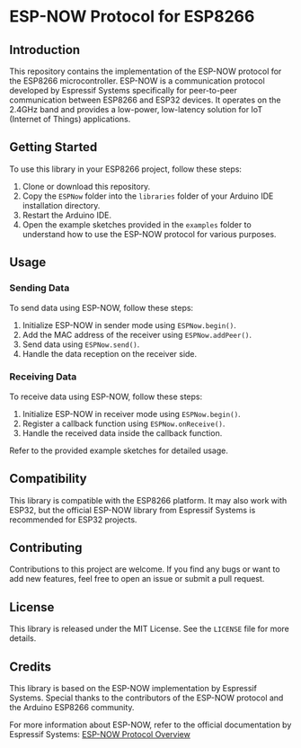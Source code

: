 # ESP-NOW Protocol for ESP8266

## Introduction
This repository contains the implementation of the ESP-NOW protocol for the ESP8266 microcontroller. ESP-NOW is a communication protocol developed by Espressif Systems specifically for peer-to-peer communication between ESP8266 and ESP32 devices. It operates on the 2.4GHz band and provides a low-power, low-latency solution for IoT (Internet of Things) applications.

## Getting Started
To use this library in your ESP8266 project, follow these steps:

1. Clone or download this repository.
2. Copy the `ESPNow` folder into the `libraries` folder of your Arduino IDE installation directory.
3. Restart the Arduino IDE.
4. Open the example sketches provided in the `examples` folder to understand how to use the ESP-NOW protocol for various purposes.

## Usage
### Sending Data
To send data using ESP-NOW, follow these steps:

1. Initialize ESP-NOW in sender mode using `ESPNow.begin()`.
2. Add the MAC address of the receiver using `ESPNow.addPeer()`.
3. Send data using `ESPNow.send()`.
4. Handle the data reception on the receiver side.

### Receiving Data
To receive data using ESP-NOW, follow these steps:

1. Initialize ESP-NOW in receiver mode using `ESPNow.begin()`.
2. Register a callback function using `ESPNow.onReceive()`.
3. Handle the received data inside the callback function.

Refer to the provided example sketches for detailed usage.

## Compatibility
This library is compatible with the ESP8266 platform. It may also work with ESP32, but the official ESP-NOW library from Espressif Systems is recommended for ESP32 projects.

## Contributing
Contributions to this project are welcome. If you find any bugs or want to add new features, feel free to open an issue or submit a pull request.

## License
This library is released under the MIT License. See the `LICENSE` file for more details.

## Credits
This library is based on the ESP-NOW implementation by Espressif Systems. Special thanks to the contributors of the ESP-NOW protocol and the Arduino ESP8266 community.

For more information about ESP-NOW, refer to the official documentation by Espressif Systems: [ESP-NOW Protocol Overview](https://docs.espressif.com/projects/esp-idf/en/latest/esp32/api-reference/network/esp_now.html)

